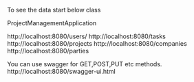 To see the data start below class

ProjectManagementApplication

http://localhost:8080/users/
http://localhost:8080/tasks
http://localhost:8080/projects
http://localhost:8080/companies
http://localhost:8080/parties



You can use swagger for GET,POST,PUT etc methods.
http://localhost:8080/swagger-ui.html